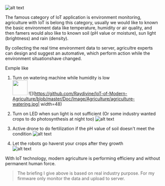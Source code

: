 
![alt text](https://github.com/Raydivine/IoT-of-Modern-Agriculture/blob/master/Doc/Image/Agriculture/Agriculture%20with%20IoT.png)

The famous category of IoT application is environment monitoring, agriculture with IoT is belong this category,
usually we would like to known the basic environment data like temperature, humidity or air quality, and then famers would also like to known soil (pH value or moisture), sun light (brightness) and rain (density). 


By collecting the real time environment data to server,  agricultre experts can design and suggest an automative, which perform action while the environment situationshave changed.

Exmple like

1. Turn on watering machine while humidity is low    
   <a href="url"><img src="https://github.com/Raydivine/IoT-of-Modern-Agriculture/blob/master/Doc/Image/Agriculture/agriculture-watering.jpg" height="48" width="48" ></a>
   ![](https://github.com/Raydivine/IoT-of-Modern-Agriculture/blob/master/Doc/Image/Agriculture/agriculture-watering.jpg| width=48)

2. Turn on LED when sun light is not sufficient (Or some industry wanted crops to do photosynthesis at night too)
   ![alt text](https://github.com/Raydivine/IoT-of-Modern-Agriculture/blob/master/Doc/Image/Agriculture/LED_lighting_in_agriculture-667x328.jpg)

3. Active drone to do fertilization if the pH value of soil doesn't meet the condition
   ![alt text](https://github.com/Raydivine/IoT-of-Modern-Agriculture/blob/master/Doc/Image/Agriculture/farming-drones.jpg)

4. Let the robots go haverst your crops after they growth                                                         
   ![alt text](https://github.com/Raydivine/IoT-of-Modern-Agriculture/blob/master/Doc/Image/Agriculture/harvest.jpg)

With IoT technology, modern agriculture is performing efficieny and without permanent human force.

>The briefing I give above is based on real industry purpose. For my firmware only monitor the data and upload to server.



